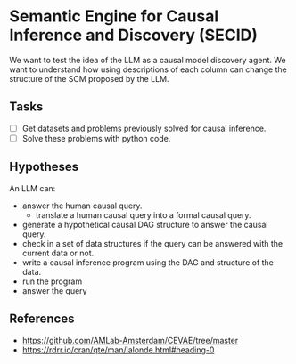 # Semantic Engine for Causal Inference and Discovery (SECID)

We want to test the idea of the LLM as a causal model discovery agent. We want to understand how using descriptions of each column can change the structure of the SCM proposed by the LLM. 

## Tasks

- [ ] Get datasets and problems previously solved for causal inference.
- [ ] Solve these problems with python code.

## Hypotheses

An LLM can:
- answer the human causal query.
  - translate a human causal query into a formal causal query.
- generate a hypothetical causal DAG structure to answer the causal query.
- check in a set of data structures if the query can be answered with the current data or not.
- write a causal inference program using the DAG and structure of the data.
- run the program
- answer the query

## References

- https://github.com/AMLab-Amsterdam/CEVAE/tree/master
- https://rdrr.io/cran/qte/man/lalonde.html#heading-0

